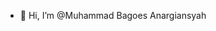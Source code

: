 - 👋 Hi, I’m @Muhammad Bagoes Anargiansyah

<!---
MuhammadBagoesA/MuhammadBagoesA is a ✨ special ✨ repository because its `README.md` (this file) appears on your GitHub profile.
You can click the Preview link to take a look at your changes.
--->
